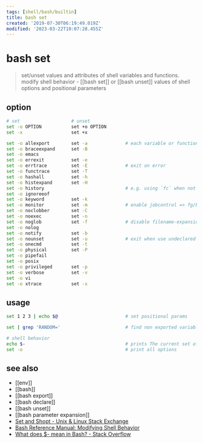 ```yaml
---
tags: [shell/bash/builtin]
title: bash set
created: '2019-07-30T06:19:49.019Z'
modified: '2023-03-22T10:07:28.455Z'
---
```


# bash set

> set/unset values and attributes of shell variables and functions.
> modify shell behavior - [[bash set]] or [[bash unset]] values of shell options and positional parameters

## option

```sh
# set                   # unset
set -o OPTION           set +o OPTION
set -x                  set +x

set -o allexport        set -a              # each variable or function that is created/modified is given export-attribute and marked for export
set -o braceexpand      set -B
set -o emacs
set -o errexit          set -e
set -o errtrace         set -E              # exit on error
set -o functrace        set -T
set -o hashall          set -h
set -o histexpand       set -H
set -o history                              # e.g. using `fc` when not sourcing script 
set -o ignoreeof
set -o keyword          set -k
set -o monitor          set -m              # enable jobcontrol => fg/bg
set -o noclobber        set -C
set -o noexec           set -n
set -o noglob           set -f              # disable filename-expansion "globbing"
set -o nolog
set -o notify           set -b
set -o nounset          set -u              # exit when use undeclared variables
set -o onecmd           set -t
set -o physical         set -P
set -o pipefail
set -o posix
set -o privileged       set -p
set -o verbose          set -v
set -o vi
set -o xtrace           set -x
```

## usage

```sh
set 1 2 3 | echo $@                         # set positional params

set | grep 'RANDOM='                        # find non exported variable

# shell behavior
echo $-                                     # prints The current set of options in your current shell
set -o                                      # print all options
```

## see also

- [[env]]
- [[bash]]
- [[bash export]]
- [[bash declare]]
- [[bash unset]]
- [[bash parameter expansion]]
- [Set and Shopt - Unix & Linux Stack Exchange](https://unix.stackexchange.com/a/425642/193945)
- [Bash Reference Manual: Modifying Shell Behavior](https://www.gnu.org/software/bash/manual/html_node/Modifying-Shell-Behavior.html)
- [What does $- mean in Bash? - Stack Overflow](https://stackoverflow.com/a/42757277/2087704)
